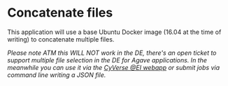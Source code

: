 # Concatenate files

This application will use a base Ubuntu Docker image (16.04 at the time of writing) to concatenate multiple files.  

*Please note ATM this WILL NOT work in the DE, there's an open ticket to support multiple file selection in the DE for Agave applications. In the meanwhile you can use it via the <a href="https://cyverseuk.herokuapp.com/">CyVerse @EI webapp</a> or submit jobs via command line writing a JSON file.*
